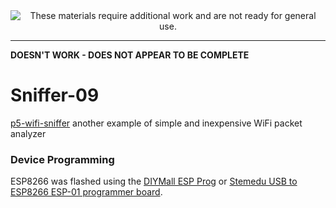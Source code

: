 
<!--
Maintainer:   jeffskinnerbox@yahoo.com / www.jeffskinnerbox.me
Version:      0.0.1
-->


<div align="center">
<img src="http://www.foxbyrd.com/wp-content/uploads/2018/02/file-4.jpg" title="These materials require additional work and are not ready for general use." align="center">
</div>


-----


**DOESN'T WORK - DOES NOT APPEAR TO BE COMPLETE**

# Sniffer-09
[p5-wifi-sniffer][01]
another example of simple and inexpensive WiFi packet analyzer

### Device Programming
ESP8266 was flashed using the [DIYMall ESP Prog][04] or
[Stemedu USB to ESP8266 ESP-01 programmer board][05].



[01]:https://github.com/mads256h/p5-wifi-sniffer
[02]:
[03]:
[04]:http://www.diymalls.com/USB-to-ESP8266-Wifi-Programmer-Adapter-CH340C
[05]:https://www.amazon.com/gp/product/B08QMMGZLB
